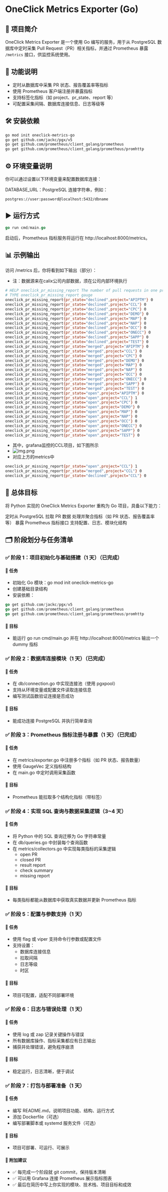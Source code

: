# OneClick Metrics Exporter (Go)

## 📌 项目简介

OneClick Metrics Exporter 是一个使用 Go 编写的服务，用于从 PostgreSQL 数据库中定时采集 Pull Request（PR）相关指标，并通过 Prometheus 暴露 `/metrics` 接口，供监控系统使用。

## 🚀 功能说明

- 定时从数据库中采集 PR 状态、报告覆盖率等指标
- 使用 Prometheus 客户端注册并暴露指标
- 支持标签化指标（如 project、pr_state、report 等）
- 可配置采集间隔、数据库连接信息、日志等级等

## 🛠️ 安装依赖

```bash
go mod init oneclick-metrics-go
go get github.com/jackc/pgx/v5
go get github.com/prometheus/client_golang/prometheus
go get github.com/prometheus/client_golang/prometheus/promhttp
```

## ⚙️ 环境变量说明
你可以通过设置以下环境变量来配置数据库连接：

DATABASE_URL：PostgreSQL 连接字符串，例如：
```url
postgres://user:password@localhost:5432/dbname
```

## ▶️ 运行方式
```go
go run cmd/main.go
```

启动后，Prometheus 指标服务将运行在 http://localhost:8000/metrics。

## 📊 示例输出
访问 /metrics 后，你将看到如下输出（部分）：
- 注：数据源来在calix公司内部数据，须在公司内部环境执行
```bash
# HELP oneclick_pr_missing_report The number of pull requests in one project with missing reports
# TYPE oneclick_pr_missing_report gauge
oneclick_pr_missing_report{pr_state="declined",project="APIPTM"} 0
oneclick_pr_missing_report{pr_state="declined",project="CCL"} 0
oneclick_pr_missing_report{pr_state="declined",project="CPC"} 0
oneclick_pr_missing_report{pr_state="declined",project="DEMO"} 0
oneclick_pr_missing_report{pr_state="declined",project="MAP"} 0
oneclick_pr_missing_report{pr_state="declined",project="NAP"} 0
oneclick_pr_missing_report{pr_state="declined",project="OCC"} 0
oneclick_pr_missing_report{pr_state="declined",project="ONECC"} 0
oneclick_pr_missing_report{pr_state="declined",project="SAPP"} 0
oneclick_pr_missing_report{pr_state="declined",project="TEST"} 0
oneclick_pr_missing_report{pr_state="merged",project="APIPTM"} 0
oneclick_pr_missing_report{pr_state="merged",project="CCL"} 0
oneclick_pr_missing_report{pr_state="merged",project="CPC"} 0
oneclick_pr_missing_report{pr_state="merged",project="DEMO"} 0
oneclick_pr_missing_report{pr_state="merged",project="MAP"} 0
oneclick_pr_missing_report{pr_state="merged",project="NAP"} 0
oneclick_pr_missing_report{pr_state="merged",project="OCC"} 0
oneclick_pr_missing_report{pr_state="merged",project="ONECC"} 0
oneclick_pr_missing_report{pr_state="merged",project="SAPP"} 0
oneclick_pr_missing_report{pr_state="merged",project="TEST"} 0
oneclick_pr_missing_report{pr_state="open",project="APIPTM"} 0
oneclick_pr_missing_report{pr_state="open",project="CCL"} 1
oneclick_pr_missing_report{pr_state="open",project="CPC"} 0
oneclick_pr_missing_report{pr_state="open",project="DEMO"} 0
oneclick_pr_missing_report{pr_state="open",project="MAP"} 0
oneclick_pr_missing_report{pr_state="open",project="NAP"} 0
oneclick_pr_missing_report{pr_state="open",project="OCC"} 0
oneclick_pr_missing_report{pr_state="open",project="ONECC"} 0
oneclick_pr_missing_report{pr_state="open",project="SAPP"} 0
oneclick_pr_missing_report{pr_state="open",project="TEST"} 0
```
- 其中，grafana监控的CCL项目，如下图所示
- ![img.png](img.png)
- 对应上方的metrics中
```bash
oneclick_pr_missing_report{pr_state="open",project="CCL"} 1 
oneclick_pr_missing_report{pr_state="merged",project="CCL"} 0
oneclick_pr_missing_report{pr_state="declined",project="CCL"} 0
```

## 🧭 总体目标
将 Python 实现的 OneClick Metrics Exporter 重构为 Go 项目，具备以下能力：

定时从 PostgreSQL 拉取 PR 数据
处理并聚合指标（如 PR 状态、报告覆盖率等）
暴露 Prometheus 指标接口
支持配置、日志、模块化结构

## 🗂️ 阶段划分与任务清单
### ✅ 阶段 1：项目初始化与基础搭建（1 天）（已完成）
#### 📌 任务
- 初始化 Go 模块：go mod init oneclick-metrics-go
- 创建基础目录结构
- 安装依赖：
```go
go get github.com/jackc/pgx/v5
go get github.com/prometheus/client_golang/prometheus
go get github.com/prometheus/client_golang/prometheus/promhttp
```

#### 🎯 目标
- 能运行 go run cmd/main.go 并在 http://localhost:8000/metrics 输出一个 dummy 指标

### ✅ 阶段 2：数据库连接模块（1 天）（已完成）
#### 📌 任务
- 在 db/connection.go 中实现连接池（使用 pgxpool）
- 支持从环境变量或配置文件读取连接信息
- 编写测试函数验证连接是否成功
#### 🎯 目标
- 能成功连接 PostgreSQL 并执行简单查询

### ✅ 阶段 3：Prometheus 指标注册与暴露（1 天）（已完成）
#### 📌 任务
- 在 metrics/exporter.go 中注册多个指标（如 PR 状态、报告数量）
- 使用 GaugeVec 定义指标结构
- 在 main.go 中定时调用采集函数
#### 🎯 目标
- Prometheus 能拉取多个结构化指标（带标签）

### ✅ 阶段 4：实现 SQL 查询与数据采集逻辑（3~4 天）
#### 📌 任务
- 将 Python 中的 SQL 查询迁移为 Go 字符串常量
- 在 db/queries.go 中封装每个查询函数
- 在 metrics/collectors.go 中实现每类指标的采集逻辑
  - open PR
  - closed PR
  - result report
  - check summary
  - missing report
#### 🎯 目标
- 每类指标都能从数据库中获取真实数据并更新 Prometheus 指标

### ✅ 阶段 5：配置与参数支持（1 天）
#### 📌 任务
- 使用 flag 或 viper 支持命令行参数或配置文件
- 支持设置：
  - 数据库连接信息
  - 拉取间隔
  - 日志等级
  - 时区
#### 🎯 目标
- 项目可配置，适配不同部署环境

### ✅ 阶段 6：日志与错误处理（1 天）
#### 📌 任务
- 使用 log 或 zap 记录关键操作与错误
- 所有数据库操作、指标采集都应有日志输出
- 捕获并处理错误，避免程序崩溃
#### 🎯 目标
- 稳定运行，日志清晰，便于调试

### ✅ 阶段 7：打包与部署准备（1 天）
#### 📌 任务
- 编写 README.md，说明项目功能、结构、运行方式
- 添加 Dockerfile（可选）
- 编写部署脚本或 systemd 服务文件（可选）
#### 🎯 目标
- 项目可部署、可运行、可展示
#### 🧠 附加建议
- ✅ 每完成一个阶段就 git commit，保持版本清晰
- ✅ 可以用 Grafana 连接 Prometheus 展示指标图表
- ✅ 最后在简历中写上你实现的模块、技术栈、项目目标和成效
